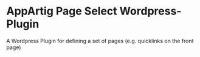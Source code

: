 # AppArtig Page Select Wordpress-Plugin
A Wordpress Plugin for defining a set of pages (e.g. quicklinks on the front page)
